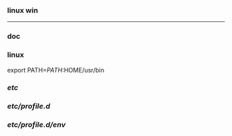 ### linux win
---

### doc

### linux
export PATH=$PATH:$HOME/usr/bin

### *etc*
### *etc/profile.d*
### *etc/profile.d/env*

































